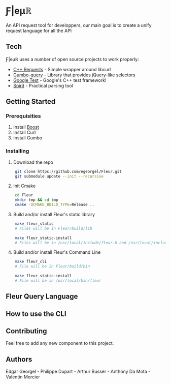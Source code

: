 # Ƒ|eµℝ
 An API request tool for developpers, our main goal is to create a unify request language for all the API
## Tech
Ƒ|eµℝ uses a number of open source projects to work properly:
* [C++ Requests](https://github.com/whoshuu/cpr) - Simple wrapper around libcurl
* [Gumbo-query](https://github.com/lazytiger/gumbo-query) - Library that provides jQuery-like selectors
* [Google Test](https://github.com/google/googletest) - Google's C++ test framework!
* [Spirit](http://www.boost.org/doc/libs/1_62_0/libs/spirit/doc/html/index.html) - Practical parsing tool
## Getting Started
### Prerequisities
1. Install [Boost](http://www.boost.org/doc/libs/1_61_0/more/getting_started/unix-variants.html)
2. Install Curl
3. Install Gumbo
### Installing
1. Download the repo
```sh
    git clone https://github.com/egeorgel/Fleur.git
    git submodule update --init --recursive
```
2. Init Cmake
```sh
    cd Fleur
    mkdir tmp && cd tmp
    cmake -DCMAKE_BUILD_TYPE=Release ..
```

3. Build and/or install Fleur's static library
```sh
    make fleur_static
    # Files will be in Fleur/build/lib
    
    make fleur_static-install
    # Files will be in /usr/local/include/fleur.h and /usr/local/include/libfleur.a
```

4. Build and/or install Fleur's Command Line
```sh
    make fleur_cli
    # File will be in Fleur/build/bin
    
    make fleur_static-install
    # File will be in /usr/local/bin/fleur
 ```
 

## Fleur Query Language
## How to use the CLI
## Contributing
Feel free to add any new component to this project.

## Authors
Edgar Georgel - Philippe Dupart - Arthur Busser - Anthony Da Mota - Valentin Mercier
